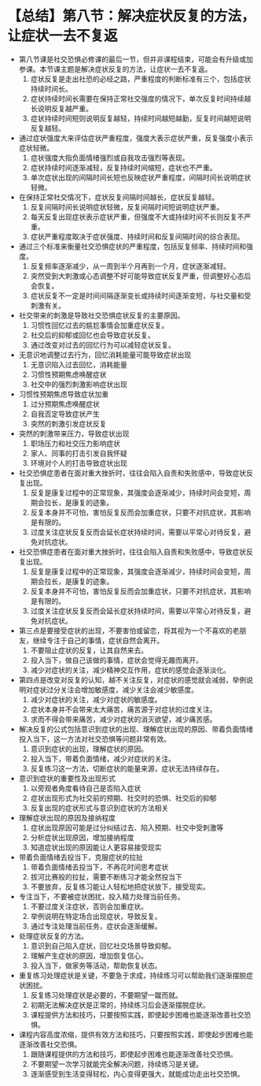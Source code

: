 # 【总结】第八节：解决症状反复的方法，让症状一去不复返

-   第八节课是社交恐惧必修课的最后一节，但并非课程结束，可能会有升级或加参课。本节课主题是解决症状反复的方法，让症状一去不复返。
    1.  症状反复是走出社恐的必经之路，严重程度的判断标准有三个，包括症状持续时间长。
    2.  症状持续时间长需要在保持正常社交强度的情况下，单次反复时间持续越长说明反复越严重。
    3.  症状持续时间短则说明反复越轻，持续时间越短越勤，反复时间越短说明反复越轻。
-   通过症状强度大来评估症状严重程度，强度大表示症状严重，反复强度小表示症状轻微。
    1.  症状强度大指负面情绪强烈或自我攻击强烈等表现。
    2.  症状持续时间逐渐减轻，反复持续时间缩短，症状也不严重。
    3.  单次症状出现的间隔时间长短也反映症状严重程度，间隔时间长说明症状轻微。
-   在保持正常社交情况下，症状反复间隔时间越长，症状反复越轻。
    1.  反复间隔时间长说明症状轻微，反复间隔时间短说明症状严重。
    2.  每天反复出现症状表示症状严重，但强度不大或持续时间不长则反复不严重。
    3.  症状严重程度取决于症状强度、持续时间和反复间隔时间的综合表现。
-   通过三个标准来衡量社交恐惧症状的严重程度，包括反复频率、持续时间和强度。
    1.  反复频率逐渐减少，从一周到半个月再到一个月，症状逐渐减轻。
    2.  突然受到大刺激或心态调整不好可能导致症状反复严重，但调整好心态后会恢复。
    3.  症状反复不一定是时间间隔逐渐变长或持续时间逐渐变短，与社交量和受刺激有关。
-   社交带来的刺激是导致社交恐惧症状反复的主要原因。
    1.  习惯性回忆过去的尴尬事情会加重症状反复。
    2.  社交后的抑郁或回忆也会导致症状反复。
    3.  通过改变对过去的回忆行为可以减轻症状反复。
-   无意识地调整过去行为，回忆消耗能量可能导致症状出现
    1.  无意识陷入过去回忆，消耗能量
    2.  习惯性预期焦虑唤醒症状
    3.  社交中的强烈刺激影响症状出现
-   习惯性预期焦虑导致症状加重
    1.  过分预期焦虑唤醒症状
    2.  自我否定导致症状产生
    3.  突然的刺激引发症状反复
-   突然的刺激带来压力，导致症状出现
    1.  职场压力和社交压力影响症状
    2.  家人、同事的打击引发自我怀疑
    3.  环境对个人的打击导致症状出现
-   社交恐惧症患者在面对重大挫折时，往往会陷入自责和失败感中，导致症状反复出现。
    1.  反复是康复过程中的正常现象，其强度会逐渐减少，持续时间会变短，周期会拉长，是康复的迹象。
    2.  反复本身并不可怕，害怕反复反而会加重症状，只要不对抗症状，其影响是有限的。
    3.  过度关注症状反复反而会延长症状持续时间，需要以平常心对待反复，避免对抗症状。
-   社交恐惧症患者在面对重大挫折时，往往会陷入自责和失败感中，导致症状反复出现。
    1.  反复是康复过程中的正常现象，其强度会逐渐减少，持续时间会变短，周期会拉长，是康复的迹象。
    2.  反复本身并不可怕，害怕反复反而会加重症状，只要不对抗症状，其影响是有限的。
    3.  过度关注症状反复反而会延长症状持续时间，需要以平常心对待反复，避免对抗症状。
-   第三点是要接受症状的出现，不要害怕或留恋，将其视为一个不喜欢的老朋友，继续专注于自己的事情，症状自然会离开。
    1.  不要阻止症状的反复，让其自然来去。
    2.  投入当下，做自己该做的事情，症状会觉得无趣而离开。
    3.  减少对症状的关注，减少精神交互作用，症状的感觉会逐渐淡化。
-   第四点是改变对反复的认知，越不关注反复，对症状的感觉就会减弱，举例说明对症状过分关注会增加敏感度，减少关注会减少敏感度。
    1.  减少对症状的关注，减少对症状的敏感度。
    2.  症状本身并不会带来太大痛苦，痛苦源于对症状的过度关注。
    3.  求而不得会带来痛苦，减少对症状的消灭欲望，减少痛苦感。
-   解决反复的公式包括意识到症状的出现、理解症状出现的原因、带着负面情绪投入当下，这一方法对社交恐惧等问题非常有效。
    1.  意识到症状的出现，理解症状的原因。
    2.  投入当下，带着负面情绪，减少对症状的关注。
    3.  反复练习这一方法，切断症状的能量来源，症状无法持续存在。
-   意识到症状的重要性及出现形式
    1.  以旁观者角度看待自己是否陷入症状
    2.  症状出现形式为社交前的预期、社交时的恐惧、社交后的抑郁
    3.  反复出现的症状形式与意识到症状的方法相关
-   理解症状出现的原因及接纳程度
    1.  症状出现原因可能是过分纠结过去、陷入预期、社交中受刺激等
    2.  分析症状出现原因，增加接纳程度
    3.  知道症状出现的原因能让人更容易接受现实
-   带着负面情绪去投当下，克服症状的拉扯
    1.  带着负面情绪去投当下，不再花时间思考症状
    2.  拔河比赛般的拉扯，需要不断练习才能全然投当下
    3.  不要放弃，反复练习能让人轻松地把症状放下，接受现实。
-   专注当下，不要被症状困扰，投入精力处理当前任务。
    1.  不要过度关注症状，否则会加重症状。
    2.  举例说明在特定场合出现症状，导致反复。
    3.  通过专注处理当前任务，症状会逐渐缓解。
-   处理症状反复的方法。
    1.  意识到自己陷入症状，回忆社交场景导致抑郁。
    2.  理解产生症状的原因，增加恢复信心。
    3.  投入当下，做家务等活动，帮助恢复状态。
-   重复练习处理症状是关键，不要急于求成，持续练习可以帮助我们逐渐摆脱症状困扰。
    1.  反复练习处理症状是必要的，不要期望一蹴而就。
    2.  初期无法解决症状是正常的，持续练习后会逐渐摆脱症状。
    3.  课程提供方法和技巧，只要按照实践，即使起步困难也能逐渐改善社交恐惧。
-   课程内容高度浓缩，提供有效方法和技巧，只要按照实践，即使起步困难也能逐渐改善社交恐惧。
    1.  跟随课程提供的方法和技巧，即使起步困难也能逐渐改善社交恐惧。
    2.  不要期望一次学习就能完全解决问题，持续练习是关键。
    3.  逐渐感受到生活变得轻松，内心变得更强大，就能成功走出社交恐惧。